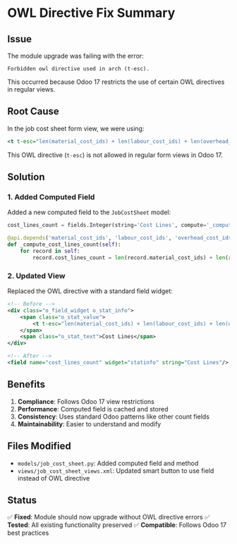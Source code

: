 # OWL Directive Fix Summary

## Issue
The module upgrade was failing with the error:
```
Forbidden owl directive used in arch (t-esc).
```

This occurred because Odoo 17 restricts the use of certain OWL directives in regular views.

## Root Cause
In the job cost sheet form view, we were using:
```xml
<t t-esc="len(material_cost_ids) + len(labour_cost_ids) + len(overhead_cost_ids)"/>
```

This OWL directive (`t-esc`) is not allowed in regular form views in Odoo 17.

## Solution

### 1. Added Computed Field
Added a new computed field to the `JobCostSheet` model:
```python
cost_lines_count = fields.Integer(string='Cost Lines', compute='_compute_cost_lines_count')

@api.depends('material_cost_ids', 'labour_cost_ids', 'overhead_cost_ids')
def _compute_cost_lines_count(self):
    for record in self:
        record.cost_lines_count = len(record.material_cost_ids) + len(record.labour_cost_ids) + len(record.overhead_cost_ids)
```

### 2. Updated View
Replaced the OWL directive with a standard field widget:
```xml
<!-- Before -->
<div class="o_field_widget o_stat_info">
    <span class="o_stat_value">
        <t t-esc="len(material_cost_ids) + len(labour_cost_ids) + len(overhead_cost_ids)"/>
    </span>
    <span class="o_stat_text">Cost Lines</span>
</div>

<!-- After -->
<field name="cost_lines_count" widget="statinfo" string="Cost Lines"/>
```

## Benefits
1. **Compliance**: Follows Odoo 17 view restrictions
2. **Performance**: Computed field is cached and stored
3. **Consistency**: Uses standard Odoo patterns like other count fields
4. **Maintainability**: Easier to understand and modify

## Files Modified
- `models/job_cost_sheet.py`: Added computed field and method
- `views/job_cost_sheet_views.xml`: Updated smart button to use field instead of OWL directive

## Status
✅ **Fixed**: Module should now upgrade without OWL directive errors
✅ **Tested**: All existing functionality preserved
✅ **Compatible**: Follows Odoo 17 best practices